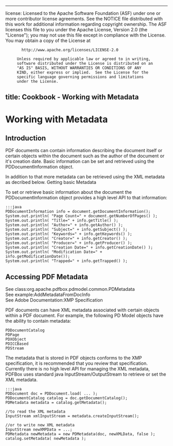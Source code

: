---
license: Licensed to the Apache Software Foundation (ASF) under one
         or more contributor license agreements.  See the NOTICE file
         distributed with this work for additional information
         regarding copyright ownership.  The ASF licenses this file
         to you under the Apache License, Version 2.0 (the
         "License"); you may not use this file except in compliance
         with the License.  You may obtain a copy of the License at

           http://www.apache.org/licenses/LICENSE-2.0

         Unless required by applicable law or agreed to in writing,
         software distributed under the License is distributed on an
         "AS IS" BASIS, WITHOUT WARRANTIES OR CONDITIONS OF ANY
         KIND, either express or implied.  See the License for the
         specific language governing permissions and limitations
         under the License.
         
title: Cookbook - Working with Metadata
----

Working with Metadata
=====================

Introduction
------------

PDF documents can contain information describing the document itself or certain objects 
within the document such as the author of the document or it's creation date. 
Basic information can be set and retrieved using the PDDocumentInformation object.

In addition to that more metadata can be retrieved using the XML metadata as decribed below.
Getting basic Metadata

To set or retrieve basic information about the document the PDDocumentInformation object 
provides a high level API to that information:

	:::java
    PDDocumentInformation info = document.getDocumentInformation();
    System.out.println( "Page Count=" + document.getNumberOfPages() );
    System.out.println( "Title=" + info.getTitle() );
    System.out.println( "Author=" + info.getAuthor() );
    System.out.println( "Subject=" + info.getSubject() );
    System.out.println( "Keywords=" + info.getKeywords() );
    System.out.println( "Creator=" + info.getCreator() );
    System.out.println( "Producer=" + info.getProducer() );
    System.out.println( "Creation Date=" + info.getCreationDate() );
    System.out.println( "Modification Date=" + info.getModificationDate());
    System.out.println( "Trapped=" + info.getTrapped() );      
      

Accessing PDF Metadata
----------------------

See class:org.apache.pdfbox.pdmodel.common.PDMetadata  
See example:AddMetadataFromDocInfo  
See Adobe Documentation:XMP Specification  

PDF documents can have XML metadata associated with certain objects within a PDF document.
For example, the following PD Model objects have the ability to contain metadata:

    PDDocumentCatalog
    PDPage
    PDXObject
    PDICCBased
    PDStream

The metadata that is stored in PDF objects conforms to the XMP specification, it is 
recommended that you review that specification. Currently there is no high level API for 
managing the XML metadata, PDFBox uses standard java InputStream/OutputStream to retrieve 
or set the XML metadata.

	:::java
	PDDocument doc = PDDocument.load( ... );
    PDDocumentCatalog catalog = doc.getDocumentCatalog();
    PDMetadata metadata = catalog.getMetadata();

    //to read the XML metadata
    InputStream xmlInputStream = metadata.createInputStream();

    //or to write new XML metadata
    InputStream newXMPData = ...;
    PDMetadata newMetadata = new PDMetadata(doc, newXMLData, false );
    catalog.setMetadata( newMetadata );